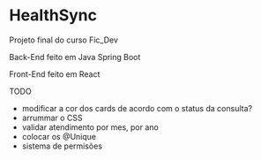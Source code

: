 # HealthSync
Projeto final do curso Fic_Dev

Back-End feito em Java Spring Boot

Front-End feito em React

TODO
- modificar a cor dos cards de acordo com o status da consulta?
- arrummar o CSS
- validar atendimento por mes, por ano
- colocar os @Unique
- sistema de permisões